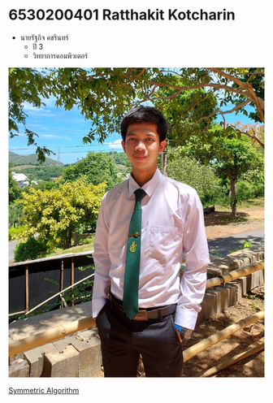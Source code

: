 # 6530200401 Ratthakit Kotcharin
- นายรัฐกิจ คชรินทร์
  - ปี 3
  - วิทยาการคอมพิวเตอร์
  
![Chill guy](/img/Chillpic.jpg)

[Symmetric Algorithm](symmetric-algorithm.md)
